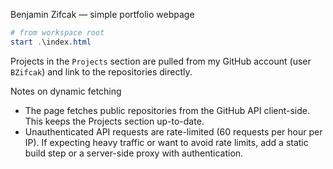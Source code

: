 Benjamin Zifcak — simple portfolio webpage

```powershell
# from workspace root
start .\index.html
```

Projects in the `Projects` section are pulled from my GitHub account (user `BZifcak`) and link to the repositories directly.

Notes on dynamic fetching
- The page fetches public repositories from the GitHub API client-side. This keeps the Projects section up-to-date.
- Unauthenticated API requests are rate-limited (60 requests per hour per IP). If expecting heavy traffic or want to avoid rate limits, add a static build step or a server-side proxy with authentication.
